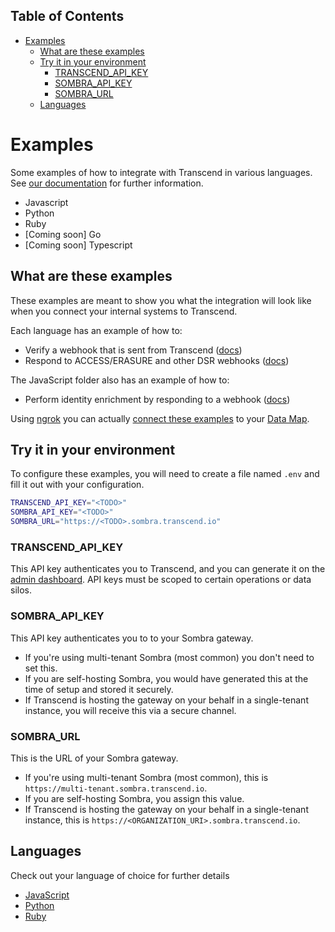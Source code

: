 <!-- START doctoc generated TOC please keep comment here to allow auto update -->
<!-- DON'T EDIT THIS SECTION, INSTEAD RE-RUN doctoc TO UPDATE -->

## Table of Contents

- [Examples](#examples)
  - [What are these examples](#what-are-these-examples)
  - [Try it in your environment](#try-it-in-your-environment)
    - [TRANSCEND_API_KEY](#transcend_api_key)
    - [SOMBRA_API_KEY](#sombra_api_key)
    - [SOMBRA_URL](#sombra_url)
  - [Languages](#languages)

<!-- END doctoc generated TOC please keep comment here to allow auto update -->

# Examples

Some examples of how to integrate with Transcend in various languages. See [our documentation](https://docs.transcend.io/) for further information.

- Javascript
- Python
- Ruby
- [Coming soon] Go
- [Coming soon] Typescript

## What are these examples

These examples are meant to show you what the integration will look like when you connect your internal systems to Transcend.

Each language has an example of how to:

- Verify a webhook that is sent from Transcend ([docs](https://docs.transcend.io/docs/receiving-webhooks))
- Respond to ACCESS/ERASURE and other DSR webhooks ([docs](https://docs.transcend.io/docs/responding-to-dsrs))

The JavaScript folder also has an example of how to:

- Perform identity enrichment by responding to a webhook ([docs](https://docs.transcend.io/docs/identity-enrichment))

Using [ngrok](https://ngrok.com/) you can actually [connect these examples](https://app.transcend.io/data-map/silos?integrationName=server) to your [Data Map](https://app.transcend.io/data-map).

## Try it in your environment

To configure these examples, you will need to create a file named `.env` and fill it out with your configuration.

```sh
TRANSCEND_API_KEY="<TODO>"
SOMBRA_API_KEY="<TODO>"
SOMBRA_URL="https://<TODO>.sombra.transcend.io"
```

### TRANSCEND_API_KEY

This API key authenticates you to Transcend, and you can generate it on the [admin dashboard](https://app.transcend.io/settings#Developer).
API keys must be scoped to certain operations or data silos.

### SOMBRA_API_KEY

This API key authenticates you to to your Sombra gateway.

- If you're using multi-tenant Sombra (most common) you don't need to set this.
- If you are self-hosting Sombra, you would have generated this at the time of setup and stored it securely.
- If Transcend is hosting the gateway on your behalf in a single-tenant instance, you will receive this via a secure channel.

### SOMBRA_URL

This is the URL of your Sombra gateway.

- If you're using multi-tenant Sombra (most common), this is `https://multi-tenant.sombra.transcend.io`.
- If you are self-hosting Sombra, you assign this value.
- If Transcend is hosting the gateway on your behalf in a single-tenant instance, this is `https://<ORGANIZATION_URI>.sombra.transcend.io`.

## Languages

Check out your language of choice for further details

- [JavaScript](./javascript)
- [Python](./python)
- [Ruby](./ruby)
